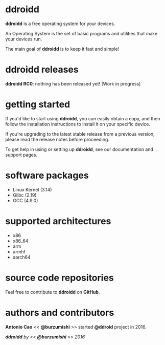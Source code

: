 # ddroidd

**ddroidd** is a free operating system for your devices.

An Operating System is the set of basic programs and utilities that make your devices run.

The main goal of **ddroidd** is to keep it fast and simple!

# ddroidd releases

**ddroidd RC0**: nothing has been released yet! (Work in progress)

# getting started

If you'd like to start using **ddroidd**, you can easily obtain a copy, and then follow the installation instructions to install it on your specific device.

If you're upgrading to the latest stable release from a previous version, please read the release notes before proceeding.

To get help in using or setting up **ddroidd**, see our documentation and support pages.


# software packages

- Linux Kernel (3.14)
- Glibc (2.19)
- GCC (4.9.0)


# supported architectures

- x86
- x86_64
- arm
- armhf
- aarch64


# source code repositories

Feel free to contribute to **ddroidd** on **GitHub**.


# authors and contributors

**Antonio Cao** << **@burzumishi** >> started **@ddroid** project in 2016.

_**ddroidd** by << **@burzumishi** >> 2016_
